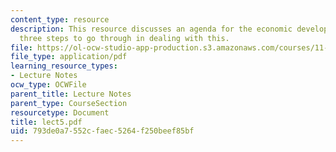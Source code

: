 ```yaml
---
content_type: resource
description: This resource discusses an agenda for the economic development plan and
  three steps to go through in dealing with this.
file: https://ol-ocw-studio-app-production.s3.amazonaws.com/courses/11-945-springfield-studio-fall-2005/793de0a7552cfaec5264f250beef85bf_lect5.pdf
file_type: application/pdf
learning_resource_types:
- Lecture Notes
ocw_type: OCWFile
parent_title: Lecture Notes
parent_type: CourseSection
resourcetype: Document
title: lect5.pdf
uid: 793de0a7-552c-faec-5264-f250beef85bf
---
```

